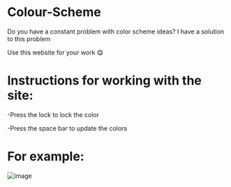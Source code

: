 # Colour-Scheme
Do you have a constant problem with color scheme ideas? I have a solution to this problem


Use this website for your work :yum:

# Instructions for working with the site:

-Press the lock to lock the color

-Press the space bar to update the colors

# For example:
![image](https://user-images.githubusercontent.com/86181396/235748395-fd34ce5a-0e9d-4cc6-b53d-722818b3318d.png)
